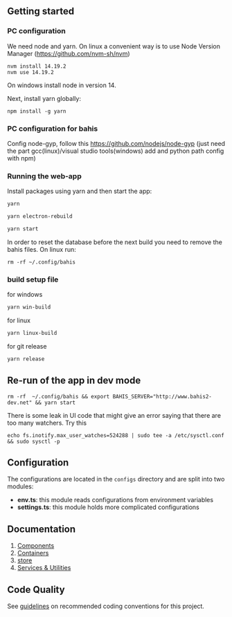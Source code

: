 
## Getting started

### PC configuration
We need node and yarn. On linux a convenient way is to use Node Version Manager (https://github.com/nvm-sh/nvm)

```
nvm install 14.19.2
nvm use 14.19.2
```
On windows install node in version 14.

Next, install yarn globally:
```
npm install -g yarn 
```

### PC configuration for bahis
Config node-gyp, follow this https://github.com/nodejs/node-gyp (just need the part gcc(linux)/visual studio tools(windows) add and python path config with npm)


### Running the web-app


Install packages using yarn and then start the app:

```sh
yarn

yarn electron-rebuild

yarn start
```
In order to reset the database before the next build you need to remove the bahis files. On linux run:
```
rm -rf ~/.config/bahis  
```

### build setup file

for windows
```sh
yarn win-build
```

for linux
```sh
yarn linux-build
```

for git release 
```sh
yarn release
```

## Re-run of the app in dev mode

```
rm -rf  ~/.config/bahis && export BAHIS_SERVER="http://www.bahis2-dev.net" && yarn start
```

There is some leak in UI code that might give an error saying that there are too many watchers. Try this 
```
echo fs.inotify.max_user_watches=524288 | sudo tee -a /etc/sysctl.conf && sudo sysctl -p
```

## Configuration

The configurations are located in the `configs` directory and are split into two modules:

- **env.ts**: this module reads configurations from environment variables
- **settings.ts**: this module holds more complicated configurations

## Documentation

1. [Components](docs/Architecture/components.md)
2. [Containers](docs/Architecture/containers.md)
3. [store](docs/Architecture/store.md)
4. [Services & Utilities](docs/Architecture/services_utilities.md)

## Code Quality

See [guidelines](docs/codeQuality.md) on recommended coding conventions for this project.
